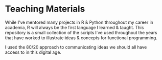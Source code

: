 # Teaching Materials
While I've mentored many projects in R & Python throughout my career in
academia, R will always be the first language I learned & taught. This
repository is a small collection of the scripts I've used throughout the years
that have worked to illustrate ideas & concepts for functional programming.

I
used the 80/20 approach to communicating ideas we should all have access to in
this digital age.
